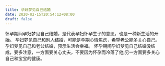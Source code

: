 ```yaml
---
title: 孕妇梦见自己结婚
date: 2020-02-15T20:54:12+08:00
draft: false
---
```


怀孕期间孕妇梦见自己结婚，是代表孕妇怀孕生子的意思，也是一种新生活的开始。
孕妇梦见自己和别人结婚，可能是孕期心情焦虑，希望老公能多关心自己。
孕妇梦见自己和老公结婚，预示生活会幸福。
怀孕期间孕妇梦见自己结婚没结成，要多注意，一方面要关心丈夫，不要因为怀孕而冷落了他;另一方面要多关心自己和宝宝的健康。